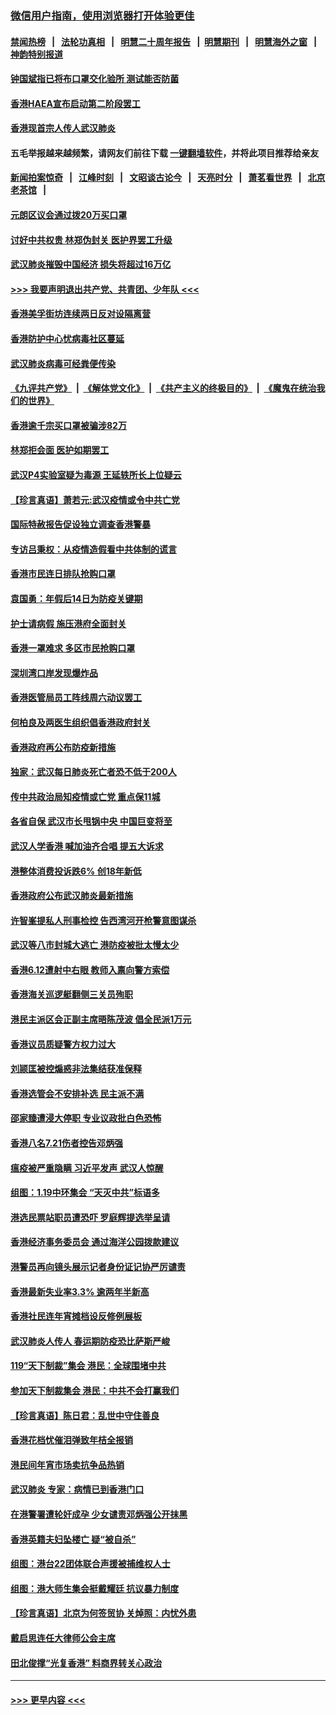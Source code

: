 ### [微信用户指南，使用浏览器打开体验更佳](https://github.com/gfw-breaker/banned-news1/blob/master/indexes/wechat-guide.md?t=0)
#### [禁闻热榜](热点新闻.md?t=0)  &nbsp;&nbsp;|&nbsp;&nbsp; [法轮功真相](https://github.com/gfw-breaker/truth/blob/master/README.md?t=0) &nbsp;&nbsp;|&nbsp;&nbsp; [明慧二十周年报告](https://github.com/gfw-breaker/mh-reports/blob/master/README.md?t=0) &nbsp;&nbsp;|&nbsp;&nbsp;[明慧期刊](https://github.com/gfw-breaker/mh-qikan) &nbsp;&nbsp;|&nbsp;&nbsp; [明慧海外之窗](https://github.com/gfw-breaker/mh-news/blob/master/README.md?t=0) &nbsp;&nbsp;|&nbsp;&nbsp; [神韵特别报道](https://github.com/gfw-breaker/mh-news/blob/master/shenyun.md?t=0)
#### [钟国斌指已将布口罩交化验所 测试能否防菌](../pages/nsc415/n11842783.md?t=02050122) 
#### [香港HAEA宣布启动第二阶段罢工](../pages/nsc415/n11842723.md?t=02050122) 
#### [香港现首宗人传人武汉肺炎](../pages/nsc415/n11842766.md?t=02050122) 
#### 五毛举报越来越频繁，请网友们前往下载 [一键翻墙软件](https://github.com/gfw-breaker/ssr-accounts)，并将此项目推荐给亲友
#### [新闻拍案惊奇](https://github.com/gfw-breaker/banned-news1/blob/master/pages/link4.md) &nbsp;&nbsp;|&nbsp;&nbsp; [江峰时刻](https://github.com/gfw-breaker/banned-news1/blob/master/pages/link4.md) &nbsp;&nbsp;|&nbsp;&nbsp; [文昭谈古论今](https://github.com/gfw-breaker/banned-news1/blob/master/pages/link4.md) &nbsp;&nbsp;|&nbsp;&nbsp; [天亮时分](https://github.com/gfw-breaker/banned-news1/blob/master/pages/link4.md) &nbsp;&nbsp;|&nbsp;&nbsp; [萧茗看世界](https://github.com/gfw-breaker/banned-news1/blob/master/pages/link4.md) &nbsp;&nbsp;|&nbsp;&nbsp; [北京老茶馆](https://github.com/gfw-breaker/banned-news1/blob/master/pages/link4.md) &nbsp;&nbsp;|&nbsp;&nbsp; 
#### [元朗区议会通过拨20万买口罩](../pages/nsc415/n11842754.md?t=02050122) 
#### [讨好中共权贵 林郑伪封关 医护界罢工升级](../pages/nsc415/n11842359.md?t=02050122) 
#### [武汉肺炎摧毁中国经济 损失将超过16万亿](../pages/nsc415/n11839723.md?t=02050122) 
#### [>>> 我要声明退出共产党、共青团、少年队 <<<](https://github.com/begood0513/goodnews/blob/master/quit/letter.md) 
#### [香港美孚街坊连续两日反对设隔离营](../pages/nsc415/n11839962.md?t=02050122) 
#### [香港防护中心忧病毒社区蔓延](../pages/nsc415/n11839933.md?t=02050122) 
#### [武汉肺炎病毒可经粪便传染](../pages/nsc415/n11839939.md?t=02050122) 
#### [《九评共产党》](https://github.com/begood0513/9ping.md/blob/master/README.md) &nbsp;|&nbsp; [《解体党文化》](../../../../jtdwh.md/blob/master/README.md)  &nbsp;|&nbsp; [《共产主义的终极目的》](../../../../gczydzjmd.md/blob/master/README.md) &nbsp;|&nbsp; [《魔鬼在统治我们的世界》](../../../../mgztzwmdsj.md/blob/master/README.md) 
#### [香港逾千宗买口罩被骗涉82万](../pages/nsc415/n11839914.md?t=02050122) 
#### [林郑拒会面 医护如期罢工](../pages/nsc415/n11839892.md?t=02050122) 
#### [武汉P4实验室疑为毒源 王延轶所长上位疑云](../pages/nsc415/n11835543.md?t=02050122) 
#### [【珍言真语】萧若元:武汉疫情或令中共亡党](../pages/nsc415/n11829394.md?t=02050122) 
#### [国际特赦报告促设独立调查香港警暴](../pages/nsc415/n11833845.md?t=02050122) 
#### [专访吕秉权：从疫情造假看中共体制的谎言](../pages/nsc415/n11833813.md?t=02050122) 
#### [香港市民连日排队抢购口罩](../pages/nsc415/n11833794.md?t=02050122) 
#### [袁国勇：年假后14日为防疫关键期](../pages/nsc415/n11831088.md?t=02050122) 
#### [护士请病假 施压港府全面封关](../pages/nsc415/n11831030.md?t=02050122) 
#### [香港一罩难求 多区市民抢购口罩](../pages/nsc415/n11831002.md?t=02050122) 
#### [深圳湾口岸发现爆炸品](../pages/nsc415/n11828802.md?t=02050122) 
#### [香港医管局员工阵线周六动议罢工](../pages/nsc415/n11828762.md?t=02050122) 
#### [何柏良及两医生组织倡香港政府封关](../pages/nsc415/n11828749.md?t=02050122) 
#### [香港政府再公布防疫新措施](../pages/nsc415/n11828716.md?t=02050122) 
#### [独家：武汉每日肺炎死亡者恐不低于200人](../pages/nsc415/n11828240.md?t=02050122) 
#### [传中共政治局知疫情或亡党 重点保11城](../pages/nsc415/n11828145.md?t=02050122) 
#### [各省自保 武汉市长甩锅中央 中国巨变将至](../pages/nsc415/n11828021.md?t=02050122) 
#### [武汉人学香港 喊加油齐合唱 提五大诉求](../pages/nsc415/n11827046.md?t=02050122) 
#### [港整体消费投诉跌6% 创18年新低](../pages/nsc415/n11817280.md?t=02050122) 
#### [香港政府公布武汉肺炎最新措施](../pages/nsc415/n11817152.md?t=02050122) 
#### [许智峯提私人刑事检控 告西湾河开枪警意图谋杀](../pages/nsc415/n11817132.md?t=02050122) 
#### [武汉等八市封城大逃亡 港防疫被批太慢太少](../pages/nsc415/n11817058.md?t=02050122) 
#### [香港6.12遭射中右眼 教师入禀向警方索偿](../pages/nsc415/n11814678.md?t=02050122) 
#### [香港海关巡逻艇翻侧三关员殉职](../pages/nsc415/n11814604.md?t=02050122) 
#### [港民主派区会正副主席晤陈茂波 倡全民派1万元](../pages/nsc415/n11814582.md?t=02050122) 
#### [香港议员质疑警方权力过大](../pages/nsc415/n11814560.md?t=02050122) 
#### [刘颕匡被控煽惑非法集结获准保释](../pages/nsc415/n11811727.md?t=02050122) 
#### [香港选管会不安排补选 民主派不满](../pages/nsc415/n11811691.md?t=02050122) 
#### [邵家臻遭浸大停职 专业议政批白色恐怖](../pages/nsc415/n11811670.md?t=02050122) 
#### [香港八名7.21伤者控告邓炳强](../pages/nsc415/n11811623.md?t=02050122) 
#### [瘟疫被严重隐瞒 习近平发声 武汉人惊醒](../pages/nsc415/n11811186.md?t=02050122) 
#### [组图：1.19中环集会 “天灭中共”标语多](../pages/nsc415/n11809514.md?t=02050122) 
#### [港选民票站职员遭恐吓 罗庭辉提选举呈请](../pages/nsc415/n11808914.md?t=02050122) 
#### [香港经济事务委员会 通过海洋公园拨款建议](../pages/nsc415/n11808906.md?t=02050122) 
#### [港警员再向镜头展示记者身份证记协严厉谴责](../pages/nsc415/n11808888.md?t=02050122) 
#### [香港最新失业率3.3% 逾两年半新高](../pages/nsc415/n11808887.md?t=02050122) 
#### [香港社民连年宵摊档设反修例展板](../pages/nsc415/n11808857.md?t=02050122) 
#### [武汉肺炎人传人 春运期防疫恐比萨斯严峻](../pages/nsc415/n11808739.md?t=02050122) 
#### [119“天下制裁”集会 港民：全球围堵中共](../pages/nsc415/n11806318.md?t=02050122) 
#### [参加天下制裁集会 港民：中共不会打赢我们](../pages/nsc415/n11806596.md?t=02050122) 
#### [【珍言真语】陈日君：乱世中守住善良](../pages/nsc415/n11806247.md?t=02050122) 
#### [香港花档忧催泪弹致年桔全报销](../pages/nsc415/n11806130.md?t=02050122) 
#### [港民间年宵市场卖抗争品热销](../pages/nsc415/n11806073.md?t=02050122) 
#### [武汉肺炎 专家：病情已到香港门口](../pages/nsc415/n11806020.md?t=02050122) 
#### [在港警署遭轮奸成孕 少女谴责邓炳强公开抹黑](../pages/nsc415/n11805981.md?t=02050122) 
#### [香港英籍夫妇坠楼亡 疑“被自杀”](../pages/nsc415/n11805937.md?t=02050122) 
#### [组图：港台22团体联合声援被捕维权人士](../pages/nsc415/n11801834.md?t=02050122) 
#### [组图：港大师生集会挺戴耀廷 抗议暴力制度](../pages/nsc415/n11799298.md?t=02050122) 
#### [【珍言真语】北京为何签贸协 关焯照：内忧外患](../pages/nsc415/n11799790.md?t=02050122) 
#### [戴启思连任大律师公会主席](../pages/nsc415/n11799306.md?t=02050122) 
#### [田北俊撑“光复香港” 料商界转关心政治](../pages/nsc415/n11799287.md?t=02050122) 

----
#### [ >>> 更早内容 <<< ](../indexes/nsc415-earlier.md)
